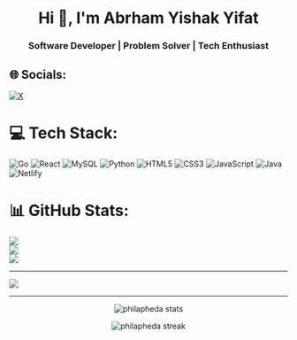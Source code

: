 <h1 align="center">Hi 👋, I'm Abrham Yishak Yifat</h1>
<h3 align="center">Software Developer | Problem Solver | Tech Enthusiast</h3>


## 🌐 Socials:
[![X](https://img.shields.io/badge/X-black.svg?logo=X&logoColor=white)](https://x.com/https://twitter.com/abrhamyishak) 

# 💻 Tech Stack:
![Go](https://img.shields.io/badge/go-%2300ADD8.svg?style=for-the-badge&logo=go&logoColor=white) ![React](https://img.shields.io/badge/react-%2320232a.svg?style=for-the-badge&logo=react&logoColor=%2361DAFB) ![MySQL](https://img.shields.io/badge/mysql-4479A1.svg?style=for-the-badge&logo=mysql&logoColor=white) ![Python](https://img.shields.io/badge/python-3670A0?style=for-the-badge&logo=python&logoColor=ffdd54) ![HTML5](https://img.shields.io/badge/html5-%23E34F26.svg?style=for-the-badge&logo=html5&logoColor=white) ![CSS3](https://img.shields.io/badge/css3-%231572B6.svg?style=for-the-badge&logo=css3&logoColor=white) ![JavaScript](https://img.shields.io/badge/javascript-%23323330.svg?style=for-the-badge&logo=javascript&logoColor=%23F7DF1E) ![Java](https://img.shields.io/badge/java-%23ED8B00.svg?style=for-the-badge&logo=openjdk&logoColor=white) ![Netlify](https://img.shields.io/badge/netlify-%23000000.svg?style=for-the-badge&logo=netlify&logoColor=#00C7B7)
# 📊 GitHub Stats:
![](https://github-readme-stats.vercel.app/api?username=philapheda&theme=dark&hide_border=false&include_all_commits=false&count_private=false)<br/>
![](https://nirzak-streak-stats.vercel.app/?user=philapheda&theme=dark&hide_border=false)<br/>
![](https://github-readme-stats.vercel.app/api/top-langs/?username=philapheda&theme=dark&hide_border=false&include_all_commits=false&count_private=false&layout=compact)

---
[![](https://visitcount.itsvg.in/api?id=philapheda&icon=0&color=0)](https://visitcount.itsvg.in)

<!-- Proudly created with GPRM ( https://gprm.itsvg.in ) -->


---

<p align="center">
  <img src="https://github-readme-stats.vercel.app/api?username=philapheda&show_icons=true&theme=radical" alt="philapheda stats"/>
</p>

<p align="center">
  <img src="https://github-readme-streak-stats.herokuapp.com/?user=philapheda&theme=radical" alt="philapheda streak"/>
</p>
